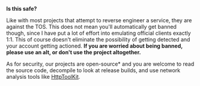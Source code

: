 **Is this safe?**

Like with most projects that attempt to reverse engineer a service, they are against the TOS.
This does not mean you'll automatically get banned though, since I have put a lot of effort
into emulating official clients exactly 1:1. This of course doesn't eliminate the possibility of getting
detected and your account getting actioned.
**If you are worried about being banned, please use an alt, or don't use the project altogether.**

As for security, our projects are open-source\* and you are welcome to read the source code,
decompile to look at release builds, and use network analysis tools like [HttpToolKit](<https://httptoolkit.com/>). 
